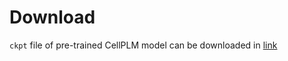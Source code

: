 # Download

`ckpt` file of pre-trained CellPLM model can be downloaded in [link](https://drive.google.com/file/d/1rCNcWnOoQ1uh8_PmyLR8Ckym3QWp5EhS/view?usp=drive_link)
